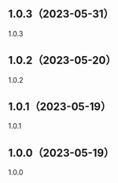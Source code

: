 ## 1.0.3（2023-05-31）
1.0.3
## 1.0.2（2023-05-20）
1.0.2
## 1.0.1（2023-05-19）
1.0.1
## 1.0.0（2023-05-19）
1.0.0
